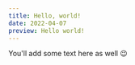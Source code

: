 ```yaml
---
title: Hello, world!
date: 2022-04-07
preview: Hello world!
---	
```


You'll add some text here as well 😉
